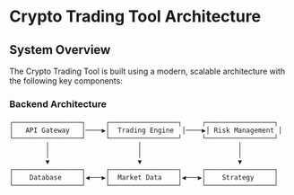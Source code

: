 # Crypto Trading Tool Architecture

## System Overview

The Crypto Trading Tool is built using a modern, scalable architecture with the following key components:

### Backend Architecture
```plaintext
┌─────────────────┐     ┌─────────────────┐     ┌─────────────────┐
│   API Gateway   │────▶│  Trading Engine  │────▶│ Risk Management │
└─────────────────┘     └─────────────────┘     └─────────────────┘
         │                      │                        │
         │                      │                        │
         ▼                      ▼                        ▼
┌─────────────────┐     ┌─────────────────┐     ┌─────────────────┐
│    Database     │◀───▶│  Market Data    │◀───▶│    Strategy     │
└─────────────────┘     └─────────────────┘     └─────────────────┘